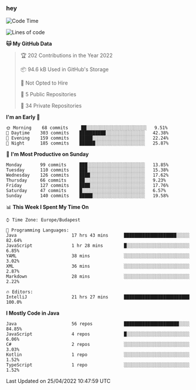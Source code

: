 ### hey

<!--START_SECTION:waka-->
![Code Time](http://img.shields.io/badge/Code%20Time-704%20hrs%2043%20mins-blue)

![Lines of code](https://img.shields.io/badge/From%20Hello%20World%20I%27ve%20Written-492%20Thousand%20lines%20of%20code-blue)

**🐱 My GitHub Data** 

> 🏆 202 Contributions in the Year 2022
 > 
> 📦 94.6 kB Used in GitHub's Storage 
 > 
> 🚫 Not Opted to Hire
 > 
> 📜 5 Public Repositories 
 > 
> 🔑 34 Private Repositories  
 > 
**I'm an Early 🐤** 

```text
🌞 Morning    68 commits     ██░░░░░░░░░░░░░░░░░░░░░░░   9.51% 
🌆 Daytime    303 commits    ██████████░░░░░░░░░░░░░░░   42.38% 
🌃 Evening    159 commits    █████░░░░░░░░░░░░░░░░░░░░   22.24% 
🌙 Night      185 commits    ██████░░░░░░░░░░░░░░░░░░░   25.87%

```
📅 **I'm Most Productive on Sunday** 

```text
Monday       99 commits     ███░░░░░░░░░░░░░░░░░░░░░░   13.85% 
Tuesday      110 commits    ███░░░░░░░░░░░░░░░░░░░░░░   15.38% 
Wednesday    126 commits    ████░░░░░░░░░░░░░░░░░░░░░   17.62% 
Thursday     66 commits     ██░░░░░░░░░░░░░░░░░░░░░░░   9.23% 
Friday       127 commits    ████░░░░░░░░░░░░░░░░░░░░░   17.76% 
Saturday     47 commits     █░░░░░░░░░░░░░░░░░░░░░░░░   6.57% 
Sunday       140 commits    █████░░░░░░░░░░░░░░░░░░░░   19.58%

```


📊 **This Week I Spent My Time On** 

```text
⌚︎ Time Zone: Europe/Budapest

💬 Programming Languages: 
Java                     17 hrs 43 mins      ████████████████████░░░░░   82.64% 
JavaScript               1 hr 28 mins        █░░░░░░░░░░░░░░░░░░░░░░░░   6.85% 
YAML                     38 mins             ░░░░░░░░░░░░░░░░░░░░░░░░░   3.02% 
XML                      36 mins             ░░░░░░░░░░░░░░░░░░░░░░░░░   2.87% 
Markdown                 28 mins             ░░░░░░░░░░░░░░░░░░░░░░░░░   2.22%

🔥 Editors: 
IntelliJ                 21 hrs 27 mins      █████████████████████████   100.0%

```

**I Mostly Code in Java** 

```text
Java                     56 repos            █████████████████████░░░░   84.85% 
JavaScript               4 repos             █░░░░░░░░░░░░░░░░░░░░░░░░   6.06% 
C#                       2 repos             ░░░░░░░░░░░░░░░░░░░░░░░░░   3.03% 
Kotlin                   1 repo              ░░░░░░░░░░░░░░░░░░░░░░░░░   1.52% 
TypeScript               1 repo              ░░░░░░░░░░░░░░░░░░░░░░░░░   1.52%

```



 Last Updated on 25/04/2022 10:47:59 UTC
<!--END_SECTION:waka-->

